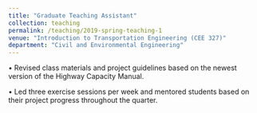 ```yaml
---
title: "Graduate Teaching Assistant"
collection: teaching
permalink: /teaching/2019-spring-teaching-1
venue: "Introduction to Transportation Engineering (CEE 327)"
department: "Civil and Environmental Engineering"
---
```


• Revised class materials and project guidelines based on the newest version of the Highway Capacity
Manual.

• Led three exercise sessions per week and mentored students based on their project progress throughout
the quarter.
